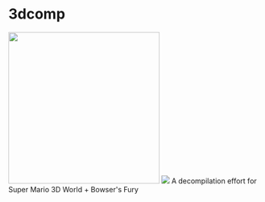 # 3dcomp
<img src="https://github.com/shibbo/3dcomp/blob/main/img/logo.png" width="300">
<img src="https://img.shields.io/endpoint?url=https://raw.githubusercontent.com/shibbo/3dcomp/main/data/percent.json" />
A decompilation effort for Super Mario 3D World + Bowser's Fury
